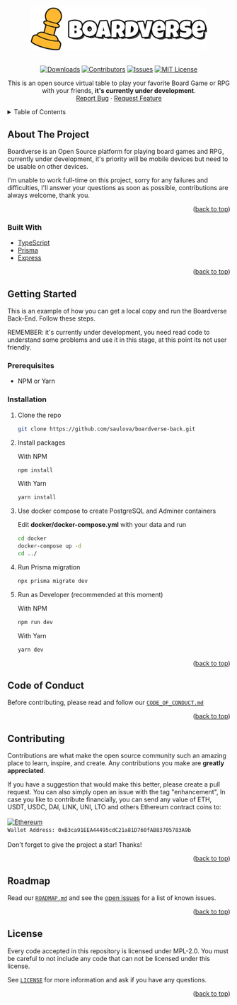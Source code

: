 <!-- PROJECT LOGO -->
<br />
<div align="center">
  <a href="#"><img src="https://github.com/saulova/boardverse-front/blob/main/public/logo.png" alt="Boardverse" width="400"></a>
  <br/>
  <br/>
  
[![Downloads][downloads-shield]]()
[![Contributors][contributors-shield]][contributors-url]
[![Issues][issues-shield]][issues-url]
[![MIT License][license-shield]][license-url]

  <p align="center">
    This is an open source virtual table to play your favorite Board Game or RPG with your friends, <strong>it's currently under development</strong>.
    <br />
    <a href="https://github.com/saulova/boardverse-back/issues">Report Bug</a>
    ·
    <a href="https://github.com/saulova/boardverse-back/issues">Request Feature</a>
  </p>
</div>

<!-- TABLE OF CONTENTS -->
<details>
  <summary>Table of Contents</summary>
  <ol>
    <li>
      <a href="#about-the-project">About The Project</a>
      <ul>
        <li><a href="#built-with">Built With</a></li>
      </ul>
    </li>
    <li>
      <a href="#getting-started">Getting Started</a>
      <ul>
        <li><a href="#prerequisites">Prerequisites</a></li>
        <li><a href="#installation">Installation</a></li>
      </ul>
    </li>
    <li><a href="#code-of-conduct">Code of Conduct</a></li>
    <li><a href="#contributing">Contributing</a></li>
    <li><a href="#roadmap">Roadmap</a></li>
    <li><a href="#license">License</a></li>
  </ol>
</details>

<!-- ABOUT THE PROJECT -->

## About The Project

Boardverse is an Open Source platform for playing board games and RPG, currently under development, it's priority will be mobile devices but need to be usable on other devices.

I'm unable to work full-time on this project, sorry for any failures and difficulties, I'll answer your questions as soon as possible, contributions are always welcome, thank you.

<p align="right">(<a href="#top">back to top</a>)</p>

### Built With

- [TypeScript](https://www.typescriptlang.org/)
- [Prisma](https://www.prisma.io/)
- [Express](https://expressjs.com/)

<p align="right">(<a href="#top">back to top</a>)</p>

<!-- GETTING STARTED -->

## Getting Started

This is an example of how you can get a local copy and run the Boardverse Back-End.
Follow these steps.

REMEMBER: it's currently under development, you need read code to understand some problems and use it in this stage, at this point its not user friendly.

### Prerequisites

- NPM or Yarn

### Installation

<ol><li>

Clone the repo

```sh
git clone https://github.com/saulova/boardverse-back.git
```

</li><li>

Install packages

With NPM

```sh
npm install
```

With Yarn

```sh
yarn install
```

</li><li>

Use docker compose to create PostgreSQL and Adminer containers

Edit <b>docker/docker-compose.yml</b> with your data and run

```sh
cd docker
docker-compose up -d
cd ../
```

</li><li>
Run Prisma migration

```sh
npx prisma migrate dev
```

</li><li>

Run as Developer (recommended at this moment)

With NPM

```sh
npm run dev
```

With Yarn

```sh
yarn dev
```

</li></ol>

<p align="right">(<a href="#top">back to top</a>)</p>

<!-- CODE OF CONDUCT -->

## Code of Conduct

Before contributing, please read and follow our [`CODE_OF_CONDUCT.md`](https://github.com/saulova/boardverse-back/blob/main/CODE_OF_CONDUCT.md)

<p align="right">(<a href="#top">back to top</a>)</p>

<!-- CONTRIBUTING -->

## Contributing

Contributions are what make the open source community such an amazing place to learn, inspire, and create. Any contributions you make are **greatly appreciated**.

If you have a suggestion that would make this better, please create a pull request. You can also simply open an issue with the tag "enhancement", In case you like to contribute financially, you can send any value of ETH, USDT, USDC, DAI, LINK, UNI, LTO and others Ethereum contract coins to:<br/>
<br/>
[![Ethereum](https://img.shields.io/badge/Ethereum-3C3C3D?style=for-the-badge&logo=Ethereum&logoColor=white)](#)<br/>
`Wallet Address: 0xB3ca91EEA44495cdC21a81D760fAB83705783A9b`
<br/>
<br/>
Don't forget to give the project a star! Thanks!

<p align="right">(<a href="#top">back to top</a>)</p>

<!-- ROADMAP -->

## Roadmap

Read our [`ROADMAP.md`](https://github.com/saulova/boardverse-back/blob/main/ROADMAP.md) and see the [open issues](https://github.com/saulova/boardverse-back/issues) for a list of known issues.

<p align="right">(<a href="#top">back to top</a>)</p>

<!-- LICENSE -->

## License

Every code accepted in this repository is licensed under MPL-2.0. You must be careful to not include any code that can not be licensed under this license.

See [`LICENSE`](https://github.com/saulova/boardverse-back/blob/main/LICENSE) for more information and ask if you have any questions.

<p align="right">(<a href="#top">back to top</a>)</p>

<!-- MARKDOWN LINKS & IMAGES -->
<!-- https://www.markdownguide.org/basic-syntax/#reference-style-links -->

[downloads-shield]: https://img.shields.io/github/downloads/saulova/boardverse-back/total?style=flat-square
[contributors-shield]: https://img.shields.io/github/contributors/saulova/boardverse-back.svg?style=flat-square
[contributors-url]: https://github.com/saulova/boardverse-back/graphs/contributors
[issues-shield]: https://img.shields.io/github/issues/saulova/boardverse-back.svg?style=flat-square
[issues-url]: https://github.com/saulova/boardverse-back/issues
[license-shield]: https://img.shields.io/github/license/saulova/boardverse-back?style=flat-square
[license-url]: https://github.com/saulova/boardverse-back/blob/main/LICENSE
